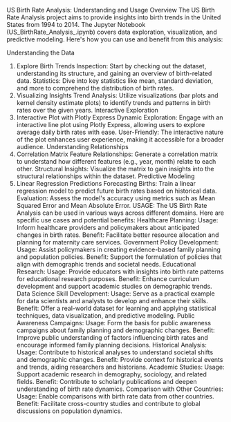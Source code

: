 US Birth Rate Analysis: Understanding and Usage
Overview
The US Birth Rate Analysis project aims to provide insights into birth trends in the United States from 1994 to 2014. The Jupyter Notebook (US_BirthRate_Analysis_.ipynb) covers data exploration, visualization, and predictive modeling. Here's how you can use and benefit from this analysis:

Understanding the Data
1. Explore Birth Trends
Inspection: Start by checking out the dataset, understanding its structure, and gaining an overview of birth-related data.
Statistics: Dive into key statistics like mean, standard deviation, and more to comprehend the distribution of birth rates.
2. Visualizing Insights
Trend Analysis: Utilize visualizations (bar plots and kernel density estimate plots) to identify trends and patterns in birth rates over the given years.
Interactive Exploration
3. Interactive Plot with Plotly Express
Dynamic Exploration: Engage with an interactive line plot using Plotly Express, allowing users to explore average daily birth rates with ease.
User-Friendly: The interactive nature of the plot enhances user experience, making it accessible for a broader audience.
Understanding Relationships
4. Correlation Matrix
Feature Relationships: Generate a correlation matrix to understand how different features (e.g., year, month) relate to each other.
Structural Insights: Visualize the matrix to gain insights into the structural relationships within the dataset.
Predictive Modeling
5. Linear Regression Predictions
Forecasting Births: Train a linear regression model to predict future birth rates based on historical data.
Evaluation: Assess the model's accuracy using metrics such as Mean Squared Error and Mean Absolute Error.
USAGE:
The US Birth Rate Analysis can be used in various ways across different domains. Here are specific use cases and potential benefits:
Healthcare Planning:
Usage: Inform healthcare providers and policymakers about anticipated changes in birth rates.
Benefit: Facilitate better resource allocation and planning for maternity care services.
Government Policy Development:
Usage: Assist policymakers in creating evidence-based family planning and population policies.
Benefit: Support the formulation of policies that align with demographic trends and societal needs.
Educational Research:
Usage: Provide educators with insights into birth rate patterns for educational research purposes.
Benefit: Enhance curriculum development and support academic studies on demographic trends.
Data Science Skill Development:
Usage: Serve as a practical example for data scientists and analysts to develop and enhance their skills.
Benefit: Offer a real-world dataset for learning and applying statistical techniques, data visualization, and predictive modeling.
Public Awareness Campaigns:
Usage: Form the basis for public awareness campaigns about family planning and demographic changes.
Benefit: Improve public understanding of factors influencing birth rates and encourage informed family planning decisions.
Historical Analysis:
Usage: Contribute to historical analyses to understand societal shifts and demographic changes.
Benefit: Provide context for historical events and trends, aiding researchers and historians.
Academic Studies:
Usage: Support academic research in demography, sociology, and related fields.
Benefit: Contribute to scholarly publications and deepen understanding of birth rate dynamics.
Comparison with Other Countries:
Usage: Enable comparisons with birth rate data from other countries.
Benefit: Facilitate cross-country studies and contribute to global discussions on population dynamics.

